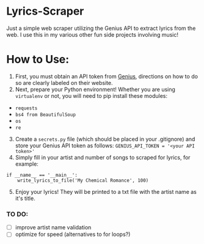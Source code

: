 # Lyrics-Scraper
Just a simple web scraper utilizing the Genius API to extract lyrics from the web. I use this in my various other fun side projects involving music!

# How to Use:

1. First, you must obtain an API token from [Genius](https://docs.genius.com/), directions on how to do so are clearly labeled on their website.
2. Next, prepare your Python environment! Whether you are using `virtualenv` or not, you will need to pip install these modules:
  - `requests`
  - `bs4 from BeautifulSoup`
  - `os`
  - `re` 
3. Create a `secrets.py` file (which should be placed in your .gitignore) and store your Genius API token as follows:
`GENIUS_API_TOKEN = '<your API token>'`
4. Simply fill in your artist and number of songs to scraped for lyrics, for example:
```
if __name__ == '__main__':
    write_lyrics_to_file('My Chemical Romance', 100)
```
5. Enjoy your lyrics! They will be printed to a txt file with the artist name as it's title.

### TO DO:
- [ ] improve artist name validation 
- [ ] optimize for speed (alternatives to for loops?)
